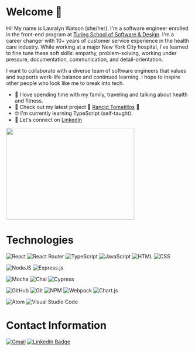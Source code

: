 # Welcome 👋

Hi! My name is Lauralyn Watson (she/her). I'm a software engineer enrolled in the front-end program at [Turing School of Software & Design](https://turing.edu/). I'm a career changer with 10+ years of customer service experience in the health care industry. While working at a major New York City hospital, I've learned to fine tune these soft skills: empathy, problem-solving, working under pressure, documentation, communication, and detail-orientation. 

I want to collaborate with a diverse team of software engineers that values and supports work-life balance and continued learning. I hope to inspire other people who look like me to break into tech.
  
  - 🏡 I love spending time with my family, traveling and talking about health and fitness.
  - 🌋 Check out my latest project 🍅 [Rancid Tomatillos](https://github.com/lswatson16/Rancid_Tomatillos) 🍅
  - 🤓 I'm currently learning TypeScript (self-taught).
  - 🔗 Let's connect on [LinkedIn](https://www.linkedin.com/in/lauralyn-watson/)

<img height="250" width="350" src="https://github-readme-stats.vercel.app/api?username=lswatson16&theme=blue-green"/>
<!-- <img src="https://github-readme-stats.vercel.app/api/top-langs/?username=lswatson16&theme=blue-green"/> -->

# Technologies

![React](https://img.shields.io/badge/react-%2320232a.svg?style=for-the-badge&logo=react&logoColor=%2361DAFB)
![React Router](https://img.shields.io/badge/React_Router-CA4245?style=for-the-badge&logo=react-router&logoColor=white)
![TypeScript](https://img.shields.io/badge/TypeScript-007ACC?style=for-the-badge&logo=typescript&logoColor=white)
![JavaScript](https://img.shields.io/badge/JavaScript-F7DF1E?style=for-the-badge&logo=javascript&logoColor=black)
![HTML](https://img.shields.io/badge/HTML5-E34F26?style=for-the-badge&logo=html5&logoColor=white)
![CSS](https://img.shields.io/badge/CSS3-1572B6?style=for-the-badge&logo=css3&logoColor=white)

![NodeJS](https://img.shields.io/badge/node.js-6DA55F?style=for-the-badge&logo=node.js&logoColor=white)
![Express.js](https://img.shields.io/badge/express.js-%23404d59.svg?style=for-the-badge&logo=express&logoColor=%2361DAFB)

![Mocha](https://img.shields.io/badge/Mocha-8D6748?style=for-the-badge&logo=Mocha&logoColor=white)
![Chai](https://img.shields.io/badge/chai-A30701?style=for-the-badge&logo=chai&logoColor=white)
![Cypress](https://img.shields.io/badge/-cypress-%23E5E5E5?style=for-the-badge&logo=cypress&logoColor=058a5e)

![GitHub](https://img.shields.io/badge/github-%23121011.svg?style=for-the-badge&logo=github&logoColor=white)
![Git](https://img.shields.io/badge/git-%23F05033.svg?style=for-the-badge&logo=git&logoColor=white)
![NPM](https://img.shields.io/badge/NPM-%23000000.svg?style=for-the-badge&logo=npm&logoColor=white)
![Webpack](https://img.shields.io/badge/Webpack-8DD6F9?style=for-the-badge&logo=Webpack&logoColor=white)
![Chart.js](https://img.shields.io/badge/Chart.js-FF6384?style=for-the-badge&logo=chartdotjs&logoColor=14213d)

![Atom](https://img.shields.io/badge/Atom-%2366595C.svg?style=for-the-badge&logo=atom&logoColor=white)
![Visual Studio Code](https://img.shields.io/badge/Visual%20Studio%20Code-0078d7.svg?style=for-the-badge&logo=visual-studio-code&logoColor=white)

<!-- ![ESLint](https://img.shields.io/badge/ESLint-4B3263?style=for-the-badge&logo=eslint&logoColor=white) -->
<!-- ![SASS](https://img.shields.io/badge/SASS-hotpink.svg?style=for-the-badge&logo=SASS&logoColor=white) -->


# Contact Information

[![Gmail](https://img.shields.io/badge/Gmail-D14836?style=for-the-badge&logo=gmail&logoColor=white)](mailto:lauralynw16@gmail.com)
[![LinkedIn Badge](https://img.shields.io/badge/LinkedIn-0077B5?style=for-the-badge&logo=linkedin&logoColor=white)](https://www.linkedin.com/in/lauralyn-watson/)
